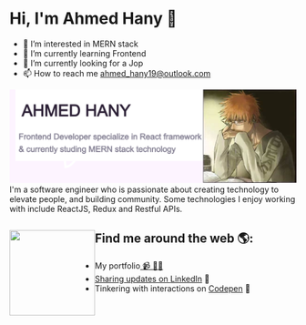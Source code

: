 # Hi, I'm Ahmed Hany 👋
- 👀 I’m interested in MERN stack
- 🌱 I’m currently learning Frontend 
- 💞️ I’m currently looking for a Jop
- 📫 How to reach me ahmed_hany19@outlook.com

<img src="https://raw.githubusercontent.com/AhmedHany22/AhmedHany22/master/GitHub-profile.png" alt="banner that says Ahmed Hany - Frontend Developer specialize in React framework & currently studing MERN stack technology">
I'm a software engineer who is passionate about creating technology to elevate people, and building community. Some technologies I enjoy working with include ReactJS, Redux and Restful APIs.


## Find me around the web 🌎: <a href="https://github.com/sponsors/M0nica"><img align="left" width="150" height="150" src="https://github.com/M0nica/M0nica/blob/main/octomonica/m0nica-octocat-rotating.gif?raw=true"></a>
- My portfolio<a href="https://portfolio-ahmedhany22.vercel.app"> 📹 ✍🏾
- Sharing updates on <a href="https://www.linkedin.com/in/ahmed-hany-ali/">LinkedIn</a> 💼
- Tinkering with interactions on <a href=""> Codepen</a> 🏓